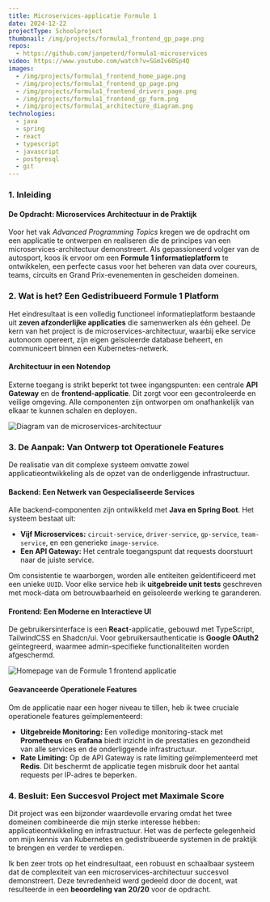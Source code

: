 ```yaml
---
title: Microservices-applicatie Formule 1
date: 2024-12-22
projectType: Schoolproject
thumbnail: /img/projects/formula1_frontend_gp_page.png
repos:
  - https://github.com/janpeterd/formula1-microservices
video: https://www.youtube.com/watch?v=SGmIv60Sp4Q
images:
  - /img/projects/formula1_frontend_home_page.png
  - /img/projects/formula1_frontend_gp_page.png
  - /img/projects/formula1_frontend_drivers_page.png
  - /img/projects/formula1_frontend_gp_form.png
  - /img/projects/formula1_architecture_diagram.png
technologies:
  - java
  - spring
  - react
  - typescript
  - javascript
  - postgresql
  - git
---
```


### 1. Inleiding

#### De Opdracht: Microservices Architectuur in de Praktijk

Voor het vak _Advanced Programming Topics_ kregen we de opdracht om een applicatie te ontwerpen en realiseren die de principes van een microservices-architectuur demonstreert. Als gepassioneerd volger van de autosport, koos ik ervoor om een **Formule 1 informatieplatform** te ontwikkelen, een perfecte casus voor het beheren van data over coureurs, teams, circuits en Grand Prix-evenementen in gescheiden domeinen.

### 2. Wat is het? Een Gedistribueerd Formule 1 Platform

Het eindresultaat is een volledig functioneel informatieplatform bestaande uit **zeven afzonderlijke applicaties** die samenwerken als één geheel. De kern van het project is de microservices-architectuur, waarbij elke service autonoom opereert, zijn eigen geïsoleerde database beheert, en communiceert binnen een Kubernetes-netwerk.

#### Architectuur in een Notendop

Externe toegang is strikt beperkt tot twee ingangspunten: een centrale **API Gateway** en de **frontend-applicatie**. Dit zorgt voor een gecontroleerde en veilige omgeving. Alle componenten zijn ontworpen om onafhankelijk van elkaar te kunnen schalen en deployen.

![Diagram van de microservices-architectuur](/img/projects/formula1_architecture_diagram.png)

### 3. De Aanpak: Van Ontwerp tot Operationele Features

De realisatie van dit complexe systeem omvatte zowel applicatieontwikkeling als de opzet van de onderliggende infrastructuur.

#### Backend: Een Netwerk van Gespecialiseerde Services

Alle backend-componenten zijn ontwikkeld met **Java en Spring Boot**. Het systeem bestaat uit:

- **Vijf Microservices:** `circuit-service`, `driver-service`, `gp-service`, `team-service`, en een generieke `image-service`.
- **Een API Gateway:** Het centrale toegangspunt dat requests doorstuurt naar de juiste service.

Om consistentie te waarborgen, worden alle entiteiten geïdentificeerd met een unieke `UUID`. Voor elke service heb ik **uitgebreide unit tests** geschreven met mock-data om betrouwbaarheid en geïsoleerde werking te garanderen.

#### Frontend: Een Moderne en Interactieve UI

De gebruikersinterface is een **React**-applicatie, gebouwd met TypeScript, TailwindCSS en Shadcn/ui. Voor gebruikersauthenticatie is **Google OAuth2** geïntegreerd, waarmee admin-specifieke functionaliteiten worden afgeschermd.

![Homepage van de Formule 1 frontend applicatie](/img/projects/formula1_frontend_home_page.png)

#### Geavanceerde Operationele Features

Om de applicatie naar een hoger niveau te tillen, heb ik twee cruciale operationele features geïmplementeerd:

- **Uitgebreide Monitoring:** Een volledige monitoring-stack met **Prometheus** en **Grafana** biedt inzicht in de prestaties en gezondheid van alle services en de onderliggende infrastructuur.
- **Rate Limiting:** Op de API Gateway is rate limiting geïmplementeerd met **Redis**. Dit beschermt de applicatie tegen misbruik door het aantal requests per IP-adres te beperken.

### 4. Besluit: Een Succesvol Project met Maximale Score

Dit project was een bijzonder waardevolle ervaring omdat het twee domeinen combineerde die mijn sterke interesse hebben: applicatieontwikkeling en infrastructuur. Het was de perfecte gelegenheid om mijn kennis van Kubernetes en gedistribueerde systemen in de praktijk te brengen en verder te verdiepen.

Ik ben zeer trots op het eindresultaat, een robuust en schaalbaar systeem dat de complexiteit van een microservices-architectuur succesvol demonstreert. Deze tevredenheid werd gedeeld door de docent, wat resulteerde in een **beoordeling van 20/20** voor de opdracht.
